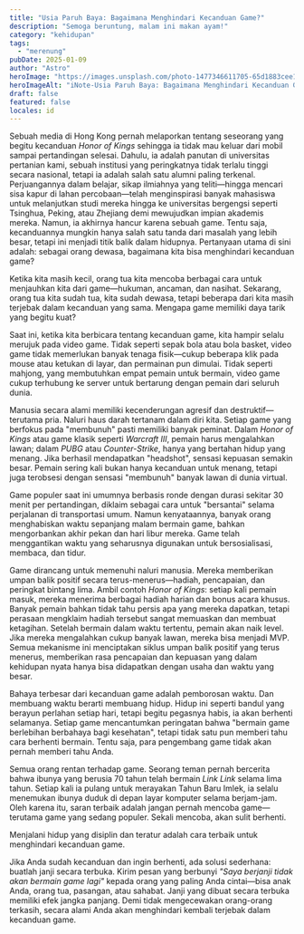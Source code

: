 ```yaml
---
title: "Usia Paruh Baya: Bagaimana Menghindari Kecanduan Game?"
description: "Semoga beruntung, malam ini makan ayam!"
category: "kehidupan"
tags:
  - "merenung"
pubDate: 2025-01-09
author: "Astro"
heroImage: "https://images.unsplash.com/photo-1477346611705-65d1883cee1e"
heroImageAlt: "iNote-Usia Paruh Baya: Bagaimana Menghindari Kecanduan Game?"
draft: false
featured: false
locales: id
---
```


Sebuah media di Hong Kong pernah melaporkan tentang seseorang yang begitu kecanduan _Honor of Kings_ sehingga ia tidak mau keluar dari mobil sampai pertandingan selesai. Dahulu, ia adalah panutan di universitas pertanian kami, sebuah institusi yang peringkatnya tidak terlalu tinggi secara nasional, tetapi ia adalah salah satu alumni paling terkenal. Perjuangannya dalam belajar, sikap ilmiahnya yang teliti—hingga mencari sisa kapur di lahan percobaan—telah menginspirasi banyak mahasiswa untuk melanjutkan studi mereka hingga ke universitas bergengsi seperti Tsinghua, Peking, atau Zhejiang demi mewujudkan impian akademis mereka. Namun, ia akhirnya hancur karena sebuah game. Tentu saja, kecanduannya mungkin hanya salah satu tanda dari masalah yang lebih besar, tetapi ini menjadi titik balik dalam hidupnya. Pertanyaan utama di sini adalah: sebagai orang dewasa, bagaimana kita bisa menghindari kecanduan game?

Ketika kita masih kecil, orang tua kita mencoba berbagai cara untuk menjauhkan kita dari game—hukuman, ancaman, dan nasihat. Sekarang, orang tua kita sudah tua, kita sudah dewasa, tetapi beberapa dari kita masih terjebak dalam kecanduan yang sama. Mengapa game memiliki daya tarik yang begitu kuat?

Saat ini, ketika kita berbicara tentang kecanduan game, kita hampir selalu merujuk pada video game. Tidak seperti sepak bola atau bola basket, video game tidak memerlukan banyak tenaga fisik—cukup beberapa klik pada mouse atau ketukan di layar, dan permainan pun dimulai. Tidak seperti mahjong, yang membutuhkan empat pemain untuk bermain, video game cukup terhubung ke server untuk bertarung dengan pemain dari seluruh dunia.

Manusia secara alami memiliki kecenderungan agresif dan destruktif—terutama pria. Naluri haus darah tertanam dalam diri kita. Setiap game yang berfokus pada "membunuh" pasti memiliki banyak peminat. Dalam _Honor of Kings_ atau game klasik seperti _Warcraft III_, pemain harus mengalahkan lawan; dalam _PUBG_ atau _Counter-Strike_, hanya yang bertahan hidup yang menang. Jika berhasil mendapatkan "headshot", sensasi kepuasan semakin besar. Pemain sering kali bukan hanya kecanduan untuk menang, tetapi juga terobsesi dengan sensasi "membunuh" banyak lawan di dunia virtual.

Game populer saat ini umumnya berbasis ronde dengan durasi sekitar 30 menit per pertandingan, diklaim sebagai cara untuk "bersantai" selama perjalanan di transportasi umum. Namun kenyataannya, banyak orang menghabiskan waktu sepanjang malam bermain game, bahkan mengorbankan akhir pekan dan hari libur mereka. Game telah menggantikan waktu yang seharusnya digunakan untuk bersosialisasi, membaca, dan tidur.

Game dirancang untuk memenuhi naluri manusia. Mereka memberikan umpan balik positif secara terus-menerus—hadiah, pencapaian, dan peringkat bintang lima. Ambil contoh _Honor of Kings_: setiap kali pemain masuk, mereka menerima berbagai hadiah harian dan bonus acara khusus. Banyak pemain bahkan tidak tahu persis apa yang mereka dapatkan, tetapi perasaan mengklaim hadiah tersebut sangat memuaskan dan membuat ketagihan. Setelah bermain dalam waktu tertentu, pemain akan naik level. Jika mereka mengalahkan cukup banyak lawan, mereka bisa menjadi MVP. Semua mekanisme ini menciptakan siklus umpan balik positif yang terus menerus, memberikan rasa pencapaian dan kepuasan yang dalam kehidupan nyata hanya bisa didapatkan dengan usaha dan waktu yang besar.

Bahaya terbesar dari kecanduan game adalah pemborosan waktu. Dan membuang waktu berarti membuang hidup. Hidup ini seperti bandul yang berayun perlahan setiap hari, tetapi begitu pegasnya habis, ia akan berhenti selamanya. Setiap game mencantumkan peringatan bahwa "bermain game berlebihan berbahaya bagi kesehatan", tetapi tidak satu pun memberi tahu cara berhenti bermain. Tentu saja, para pengembang game tidak akan pernah memberi tahu Anda.

Semua orang rentan terhadap game. Seorang teman pernah bercerita bahwa ibunya yang berusia 70 tahun telah bermain _Link Link_ selama lima tahun. Setiap kali ia pulang untuk merayakan Tahun Baru Imlek, ia selalu menemukan ibunya duduk di depan layar komputer selama berjam-jam. Oleh karena itu, saran terbaik adalah jangan pernah mencoba game—terutama game yang sedang populer. Sekali mencoba, akan sulit berhenti.

Menjalani hidup yang disiplin dan teratur adalah cara terbaik untuk menghindari kecanduan game.

Jika Anda sudah kecanduan dan ingin berhenti, ada solusi sederhana: buatlah janji secara terbuka. Kirim pesan yang berbunyi _"Saya berjanji tidak akan bermain game lagi"_ kepada orang yang paling Anda cintai—bisa anak Anda, orang tua, pasangan, atau sahabat. Janji yang dibuat secara terbuka memiliki efek jangka panjang. Demi tidak mengecewakan orang-orang terkasih, secara alami Anda akan menghindari kembali terjebak dalam kecanduan game.
